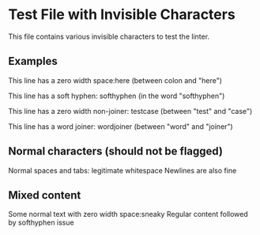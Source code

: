 # Test File with Invisible Characters

This file contains various invisible characters to test the linter.

## Examples

This line has a zero width space:​here (between colon and "here")

This line has a soft hyphen: soft­hyphen (in the word "softhyphen")

This line has a zero width non-joiner: test‌case (between "test" and "case")

This line has a word joiner: word⁠joiner (between "word" and "joiner")

## Normal characters (should not be flagged)

Normal spaces and tabs:	legitimate whitespace
Newlines are also fine

## Mixed content

Some normal text with zero width space:​sneaky
Regular content followed by soft­hyphen issue